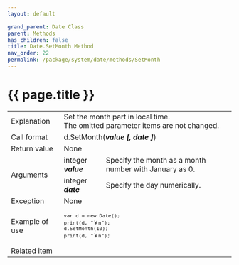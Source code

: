 ```yaml
---
layout: default

grand_parent: Date Class
parent: Methods
has_children: false
title: Date.SetMonth Method
nav_order: 22
permalink: /package/system/date/methods/SetMonth
---
```

# {{ page.title }}


<table>
  <tr>
    <td>Explanation</td>
    <td colspan="2">Set the month part in local time.<br>The omitted parameter items are not changed.</td>
  </tr>
  <tr>
    <td>Call format</td>
    <td colspan="2">d.SetMonth(<b><i>value [, date ]</i></b>)</td>
  </tr>
  <tr>
    <td>Return value</td>
    <td colspan="2">None</td>
  </tr>  
  <tr>
    <td rowspan="2">Arguments</td>
    <td>integer  <b><i>value</i></b></td>
    <td>Specify the month as a month number with January as 0.</td>
  </tr>
  <tr>
    <td>integer  <b><i>date</i></b></td>
    <td>Specify the day numerically.</td>
  </tr>
  <tr>
    <td>Exception</td>
    <td colspan="2">None</td>
  </tr>
  <tr>
    <td>Example of use</td>
    <td colspan="2"><code><pre>var d = new Date();
print(d, "￥n");
d.SetMonth(10);
print(d, "￥n");</pre></code></td>
  </tr>
  <tr>
    <td>Related item</td>
    <td colspan="2"></td>
  </tr>
</table>

